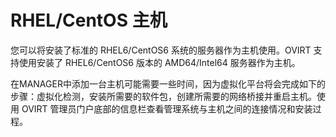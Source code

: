 # RHEL/CentOS 主机

您可以将安装了标准的 RHEL6/CentOS6 系统的服务器作为主机使用。OVIRT
支持使用安装了 RHEL6/CentOS6 版本的 AMD64/Intel64 服务器作为主机。

在MANAGER中添加一台主机可能需要一些时间，因为虚拟化平台将会完成如下的步骤：虚拟化检测，安装所需要的软件包，创建所需要的网络桥接并重启主机。使用
OVIRT 管理员门户底部的信息栏查看管理系统与主机之间的连接情况和安装过程。

